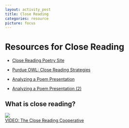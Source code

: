 ```yaml
---
layout: activity_post
title: Close Reading
categories: resource
picture: focus
---
```


# Resources for Close Reading

* [Close Reading Poetry Site](http://web.uvic.ca/~englblog/closereading/?author=2)

* [Purdue OWL: Close Reading Strategies](http://owl.english.purdue.edu/owl/resource/616/01/)

* [Analyzing a Poem Presentation](http://docs.google.com/viewer?url=https://github.com/axchristie/test/blob/gh-pages/assets/docs/close_reading/AnalyzingPoem.pptx?raw=true)

* [Analyzing a Poem Presentation (2)](http://docs.google.com/viewer?url=https://github.com/axchristie/test/blob/gh-pages/assets/docs/close_reading/AnalyzingPoemFeb2013Moodle.pptx?raw=true)

## What is close reading?

<object width="480" height="385"><a href="http://www.youtube.com/v/92eAN0Bjd84&amp;hl=en_US&amp;fs=1" target="_blank"><img src="http://img.youtube.com/vi/92eAN0Bjd84/1.jpg"><br>VIDEO: The Close Reading Cooperative</a></object>
